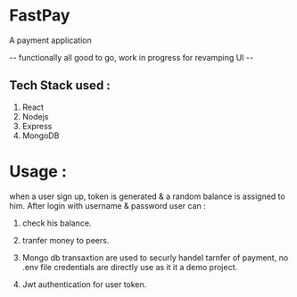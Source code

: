 # FastPay

A payment application

-- functionally all good to go, work in progress for revamping UI --

## Tech Stack used :

1. React
2. Nodejs
3. Express
4. MongoDB

# Usage :

when a user sign up, token is generated & a random balance is assigned to him.
After login with username & password user can :

1. check his balance.
2. tranfer money to peers.

3. Mongo db transaxtion are used to securly handel tarnfer of payment, no .env file credentials are directly use as it it a demo project.
4. Jwt authentication for user token.
